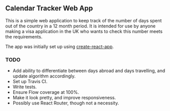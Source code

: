 ## Calendar Tracker Web App

This is a simple web application to keep track of the number of days spent out of the country in a 12 month period. It is intended for use by anyone making a visa application in the UK who wants to check this number meets the requirements.

The app was initially set up using [create-react-app](https://github.com/facebook/create-react-app/).

### TODO

* Add ability to differentiate between days abroad and days travelling, and update algorithm accordingly.
* Set up Travis CI.
* Write tests.
* Ensure Flow coverage at 100%.
* Make it look pretty, and improve responsiveness.
* Possibly use React Router, though not a necessity.
